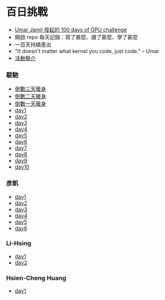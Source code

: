 # 百日挑戰

- [Umar Jamil 發起的 100 days of GPU challenge](https://github.com/hkproj/100-days-of-gpu/blob/main/CUDA.md)
- 開啟 repo 每天記錄：寫了甚麼、讀了甚麼、學了甚麼 
- 一百天持續產出
- "It doesn't matter what kernel you code, just code." – Umar
- [活動簡介](https://docs.google.com/presentation/d/1t322WsV8mq3heJAbSwq7WExUH3Ff5jaTyXeduDND8Xc/edit?slide=id.p#slide=id.p)

### 駿馳

- [倒數三天暖身](https://github.com/Tcc0403/gpu-100-days/tree/main/D-3)
- [倒數二天暖身](https://github.com/Tcc0403/gpu-100-days/tree/main/D-2)
- [倒數一天暖身](https://github.com/Tcc0403/gpu-100-days/tree/main/D-1)
- [day1](https://github.com/Tcc0403/gpu-100-days/tree/main/day001)
- [day2](https://github.com/Tcc0403/gpu-100-days/tree/main/day002)
- [day3](https://github.com/Tcc0403/gpu-100-days/tree/main/day003)
- [day4](https://github.com/Tcc0403/gpu-100-days/tree/main/day004)
- [day5](https://github.com/Tcc0403/gpu-100-days/tree/main/day005)
- [day6](https://github.com/Tcc0403/gpu-100-days/tree/main/day006)
- [day7](https://github.com/Tcc0403/gpu-100-days/tree/main/day007)
- [day8](https://github.com/Tcc0403/gpu-100-days/tree/main/day008)
- [day9](https://github.com/Tcc0403/gpu-100-days/tree/main/day009)
- [day10](https://github.com/Tcc0403/gpu-100-days/tree/main/day010)

### 彥凱
- [day1](https://github.com/nigelzzz/gpu100day-challenge/tree/main/day1)
- [day2](https://github.com/nigelzzz/gpu100day-challenge/tree/main/day2)
- [day3](https://github.com/nigelzzz/gpu100day-challenge/tree/main/day3)
- [day4](https://github.com/nigelzzz/gpu100day-challenge/tree/main/day4)
- [day5](https://github.com/nigelzzz/gpu100day-challenge/tree/main/day5)
- [day6](https://github.com/nigelzzz/gpu100day-challenge/tree/main/day6)

### Li-Hsing

- [day1](https://austin362667.github.io/posts/gpu-notes-one/)
- [day2](https://github.com/austin362667/gpu-100-days/blob/main/day-2.md)

### Hsien-Cheng Huang
- [day1](https://light.ryankert.cc/p/gpu-100-day-challenge-mojo-gpu-puzzle-gpu-fundamental/)
